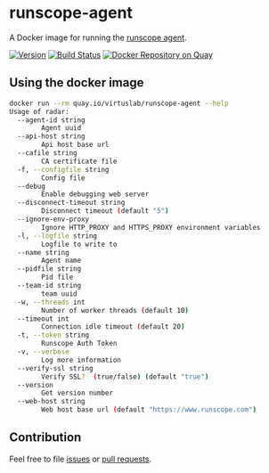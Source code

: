 # runscope-agent

A Docker image for running the [runscope agent](https://www.runscope.com/docs/radar/agent).

[![Version](https://img.shields.io/badge/version-v0.0.1-brightgreen.svg)](https://github.com/VirtusLab/runscope-agent/releases/tag/v0.0.1)
[![Build Status](https://travis-ci.org/VirtusLab/runscope-agent.svg?branch=master)](https://travis-ci.org/VirtusLab/runscope-agent)
[![Docker Repository on Quay](https://quay.io/repository/VirtusLab/runscope-agent/status "Docker Repository on Quay")](https://quay.io/repository/VirtusLab/runscope-agent)

## Using the docker image

```bash
docker run --rm quay.io/virtuslab/runscope-agent --help
Usage of radar:
  --agent-id string
        Agent uuid
  --api-host string
        Api host base url
  --cafile string
        CA certificate file
  -f, --configfile string
        Config file
  --debug
        Enable debugging web server
  --disconnect-timeout string
        Disconnect timeout (default "5")
  --ignore-env-proxy
        Ignore HTTP_PROXY and HTTPS_PROXY environment variables
  -l, --logfile string
        Logfile to write to
  --name string
        Agent name
  --pidfile string
        Pid file
  --team-id string
        team uuid
  -w, --threads int
        Number of worker threads (default 10)
  --timeout int
        Connection idle timeout (default 20)
  -t, --token string
        Runscope Auth Token
  -v, --verbose
        Log more information
  --verify-ssl string
        Verify SSL?  (true/false) (default "true")
  --version
        Get version number
  --web-host string
        Web host base url (default "https://www.runscope.com")
```
## Contribution

Feel free to file [issues](https://github.com/VirtusLab/runscope-agent/issues) 
or [pull requests](https://github.com/VirtusLab/runscope-agent/pulls).